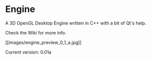 Engine
======

A 3D OpenGL Desktop Engine written in C++ with a bit of Qt's help.

Check the Wiki for more info.

[[images/engine_preview_0_1_a.jpg]]

Current version: 0.01a